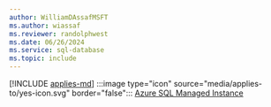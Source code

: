 ```yaml
---
author: WilliamDAssafMSFT
ms.author: wiassaf
ms.reviewer: randolphwest
ms.date: 06/26/2024
ms.service: sql-database
ms.topic: include
---
```


[!INCLUDE [applies-md](applies-md.md)] :::image type="icon" source="media/applies-to/yes-icon.svg" border="false"::: [Azure SQL Managed Instance](/sql/sql-server/sql-docs-navigation-guide#applies-to)
